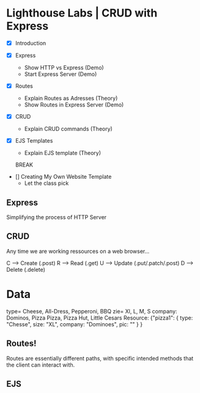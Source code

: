 # Lighthouse Labs | CRUD with Express

* [x] Introduction
* [x] Express
    - Show HTTP vs Express (Demo)
    - Start Express Server (Demo)
* [x] Routes
    - Explain Routes as Adresses (Theory)
    - Show Routes in Express Server (Demo)
* [x] CRUD
    - Explain CRUD commands (Theory)
* [x] EJS Templates
    - Explain EJS template (Theory)

    BREAK 

* [] Creating My Own Website Template
    - Let the class pick

## Express

Simplifying the process of HTTP Server

## CRUD

Any time we are working ressources on a web browser...

C --> Create (.post)
R --> Read (.get)
U --> Update (.put/.patch/.post)
D --> Delete (.delete)

# Data

type= Cheese, All-Dress, Pepperoni, BBQ
zie= Xl, L, M, S
company: Dominos, Pizza Pizza, Pizza Hut, Little Cesars
Resource: 
{"pizza1": {
    type: "Chesse", 
    size: "XL", 
    company: "Dominoes", 
    pic: ""
}
}

## Routes!

Routes are essentially different paths, with specific intended methods that the client can interact with. 

## EJS




